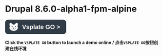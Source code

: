# Drupal 8.6.0-alpha1-fpm-alpine

<a href="https://www.vsplate.com/?docker-compose=https://github.com/vsplate/dcenvs/drupal/8.6.0-alpha1-fpm-alpine"><img alt="VSPLATE GO" src="https://raw.githubusercontent.com/vsplate/images/master/vsgo_btn.png" width="200px"></a>

**Click the `VSPLATE GO` button to launch a demo online / 点击`VSPLATE GO`按钮创建在线环境**